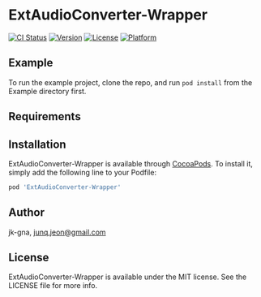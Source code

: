 # ExtAudioConverter-Wrapper

[![CI Status](https://img.shields.io/travis/jk-gna/ExtAudioConverter-Wrapper.svg?style=flat)](https://travis-ci.org/jk-gna/ExtAudioConverter-Wrapper)
[![Version](https://img.shields.io/cocoapods/v/ExtAudioConverter-Wrapper.svg?style=flat)](https://cocoapods.org/pods/ExtAudioConverter-Wrapper)
[![License](https://img.shields.io/cocoapods/l/ExtAudioConverter-Wrapper.svg?style=flat)](https://cocoapods.org/pods/ExtAudioConverter-Wrapper)
[![Platform](https://img.shields.io/cocoapods/p/ExtAudioConverter-Wrapper.svg?style=flat)](https://cocoapods.org/pods/ExtAudioConverter-Wrapper)

## Example

To run the example project, clone the repo, and run `pod install` from the Example directory first.

## Requirements

## Installation

ExtAudioConverter-Wrapper is available through [CocoaPods](https://cocoapods.org). To install
it, simply add the following line to your Podfile:

```ruby
pod 'ExtAudioConverter-Wrapper'
```

## Author

jk-gna, junq.jeon@gmail.com

## License

ExtAudioConverter-Wrapper is available under the MIT license. See the LICENSE file for more info.

